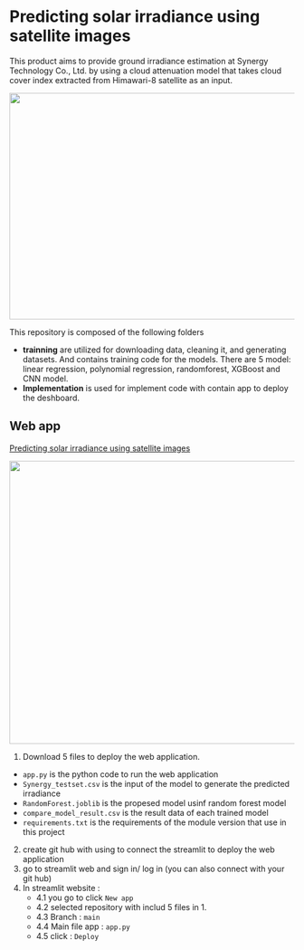 # Predicting solar irradiance using satellite images

This product aims to provide ground irradiance estimation at Synergy Technology Co., Ltd. by using a cloud attenuation model that takes cloud cover index extracted from Himawari-8 satellite as an input.
<p align="center">
  <img src="https://github.com/NuttamonThungka/Predict_irradiance/assets/113121308/3dc3441f-f308-4e45-b666-9ae9fa957884" width="800" height="400" />
</p>

This repository is composed of the following folders
- **trainning** are utilized for downloading data, cleaning it, and generating datasets. And contains training code for the models. There are 5 model: linear regression, polynomial regression, randomforest, XGBoost and CNN model.
- **Implementation** is used for implement code with contain app to deploy the deshboard.
## Web app

[Predicting solar irradiance using satellite images](https://predirr-ixgmley8iuerkfnbm9ap4t.streamlit.app/)
<p align="center">
  <img src="https://github.com/NuttamonThungka/Predict_irradiance/assets/113121308/844f631a-2840-4d1a-95fb-5134eef8038a" width="900" height="500" />
</p>

1. Download 5 files to deploy the web application.
- ```app.py``` is the python code to run the web application
- ```Synergy_testset.csv``` is the input of the model to generate the predicted irradiance
- ```RandomForest.joblib``` is the propesed model usinf random forest model
- ```compare_model_result.csv``` is the result data of each trained model
- ```requirements.txt``` is the requirements of the module version that use in this project

2. create git hub with using to connect the streamlit to deploy the web application
3. go to streamlit web and sign in/ log in (you can also connect with your git hub)
4. In streamlit website :
   - 4.1 you go to click ```New app```
   - 4.2 selected repository with includ 5 files in 1.
   - 4.3 Branch : ```main```
   - 4.4 Main file app : ```app.py```
   - 4.5 click : ```Deploy```


